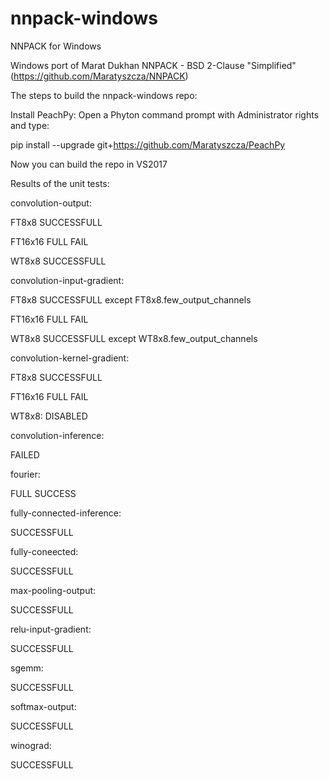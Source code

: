 

# nnpack-windows
NNPACK for Windows

Windows port of Marat Dukhan NNPACK - BSD 2-Clause "Simplified" (https://github.com/Maratyszcza/NNPACK)


The steps to build the nnpack-windows repo:


Install PeachPy:
Open a Phyton command prompt with Administrator rights and type:
  
  pip install --upgrade git+https://github.com/Maratyszcza/PeachPy


Now you can build the repo in VS2017



Results of the unit tests:

convolution-output:

FT8x8   SUCCESSFULL

FT16x16 FULL FAIL

WT8x8	  SUCCESSFULL


convolution-input-gradient:

FT8x8   SUCCESSFULL except FT8x8.few_output_channels

FT16x16	FULL FAIL

WT8x8	  SUCCESSFULL except WT8x8.few_output_channels


convolution-kernel-gradient:

FT8x8   SUCCESSFULL

FT16x16	FULL FAIL

WT8x8:	DISABLED


convolution-inference:

FAILED


fourier:

FULL SUCCESS


fully-connected-inference:

SUCCESSFULL


fully-coneected:

SUCCESSFULL


max-pooling-output:

SUCCESSFULL


relu-input-gradient:

SUCCESSFULL


sgemm:

SUCCESSFULL


softmax-output:

SUCCESSFULL


winograd:

SUCCESSFULL
